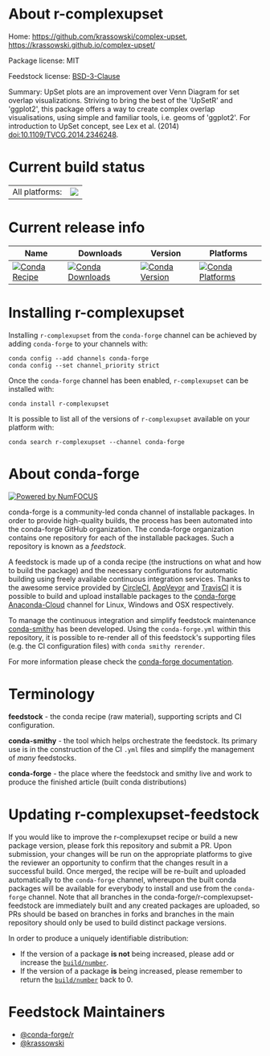 About r-complexupset
====================

Home: https://github.com/krassowski/complex-upset, https://krassowski.github.io/complex-upset/

Package license: MIT

Feedstock license: [BSD-3-Clause](https://github.com/conda-forge/r-complexupset-feedstock/blob/master/LICENSE.txt)

Summary: UpSet plots are an improvement over Venn Diagram for set overlap visualizations. Striving to bring the best of the 'UpSetR' and 'ggplot2', this package offers a way to create complex overlap visualisations, using simple and familiar tools, i.e. geoms of 'ggplot2'. For introduction to UpSet concept, see Lex et al. (2014) <doi:10.1109/TVCG.2014.2346248>.

Current build status
====================


<table><tr><td>All platforms:</td>
    <td>
      <a href="https://dev.azure.com/conda-forge/feedstock-builds/_build/latest?definitionId=12417&branchName=master">
        <img src="https://dev.azure.com/conda-forge/feedstock-builds/_apis/build/status/r-complexupset-feedstock?branchName=master">
      </a>
    </td>
  </tr>
</table>

Current release info
====================

| Name | Downloads | Version | Platforms |
| --- | --- | --- | --- |
| [![Conda Recipe](https://img.shields.io/badge/recipe-r--complexupset-green.svg)](https://anaconda.org/conda-forge/r-complexupset) | [![Conda Downloads](https://img.shields.io/conda/dn/conda-forge/r-complexupset.svg)](https://anaconda.org/conda-forge/r-complexupset) | [![Conda Version](https://img.shields.io/conda/vn/conda-forge/r-complexupset.svg)](https://anaconda.org/conda-forge/r-complexupset) | [![Conda Platforms](https://img.shields.io/conda/pn/conda-forge/r-complexupset.svg)](https://anaconda.org/conda-forge/r-complexupset) |

Installing r-complexupset
=========================

Installing `r-complexupset` from the `conda-forge` channel can be achieved by adding `conda-forge` to your channels with:

```
conda config --add channels conda-forge
conda config --set channel_priority strict
```

Once the `conda-forge` channel has been enabled, `r-complexupset` can be installed with:

```
conda install r-complexupset
```

It is possible to list all of the versions of `r-complexupset` available on your platform with:

```
conda search r-complexupset --channel conda-forge
```


About conda-forge
=================

[![Powered by NumFOCUS](https://img.shields.io/badge/powered%20by-NumFOCUS-orange.svg?style=flat&colorA=E1523D&colorB=007D8A)](http://numfocus.org)

conda-forge is a community-led conda channel of installable packages.
In order to provide high-quality builds, the process has been automated into the
conda-forge GitHub organization. The conda-forge organization contains one repository
for each of the installable packages. Such a repository is known as a *feedstock*.

A feedstock is made up of a conda recipe (the instructions on what and how to build
the package) and the necessary configurations for automatic building using freely
available continuous integration services. Thanks to the awesome service provided by
[CircleCI](https://circleci.com/), [AppVeyor](https://www.appveyor.com/)
and [TravisCI](https://travis-ci.com/) it is possible to build and upload installable
packages to the [conda-forge](https://anaconda.org/conda-forge)
[Anaconda-Cloud](https://anaconda.org/) channel for Linux, Windows and OSX respectively.

To manage the continuous integration and simplify feedstock maintenance
[conda-smithy](https://github.com/conda-forge/conda-smithy) has been developed.
Using the ``conda-forge.yml`` within this repository, it is possible to re-render all of
this feedstock's supporting files (e.g. the CI configuration files) with ``conda smithy rerender``.

For more information please check the [conda-forge documentation](https://conda-forge.org/docs/).

Terminology
===========

**feedstock** - the conda recipe (raw material), supporting scripts and CI configuration.

**conda-smithy** - the tool which helps orchestrate the feedstock.
                   Its primary use is in the construction of the CI ``.yml`` files
                   and simplify the management of *many* feedstocks.

**conda-forge** - the place where the feedstock and smithy live and work to
                  produce the finished article (built conda distributions)


Updating r-complexupset-feedstock
=================================

If you would like to improve the r-complexupset recipe or build a new
package version, please fork this repository and submit a PR. Upon submission,
your changes will be run on the appropriate platforms to give the reviewer an
opportunity to confirm that the changes result in a successful build. Once
merged, the recipe will be re-built and uploaded automatically to the
`conda-forge` channel, whereupon the built conda packages will be available for
everybody to install and use from the `conda-forge` channel.
Note that all branches in the conda-forge/r-complexupset-feedstock are
immediately built and any created packages are uploaded, so PRs should be based
on branches in forks and branches in the main repository should only be used to
build distinct package versions.

In order to produce a uniquely identifiable distribution:
 * If the version of a package **is not** being increased, please add or increase
   the [``build/number``](https://docs.conda.io/projects/conda-build/en/latest/resources/define-metadata.html#build-number-and-string).
 * If the version of a package **is** being increased, please remember to return
   the [``build/number``](https://docs.conda.io/projects/conda-build/en/latest/resources/define-metadata.html#build-number-and-string)
   back to 0.

Feedstock Maintainers
=====================

* [@conda-forge/r](https://github.com/conda-forge/r/)
* [@krassowski](https://github.com/krassowski/)

